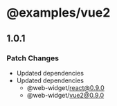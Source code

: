 # @examples/vue2

## 1.0.1

### Patch Changes

- Updated dependencies
- Updated dependencies
  - @web-widget/react@0.9.0
  - @web-widget/vue2@0.9.0
